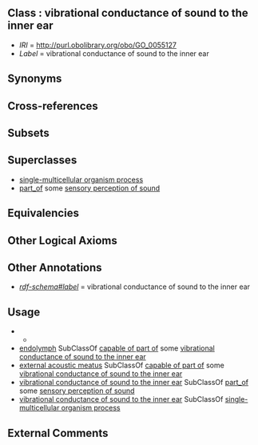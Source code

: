 
## Class : vibrational conductance of sound to the inner ear

 * *IRI* = http://purl.obolibrary.org/obo/GO_0055127
 * *Label* = vibrational conductance of sound to the inner ear

## Synonyms


## Cross-references


## Subsets


## Superclasses

 * [single-multicellular organism process](../../GO/07/GO_0044707.md)
 * [part_of](../../BFO/50/BFO_0000050.md) some [sensory perception of sound](../../GO/05/GO_0007605.md)

## Equivalencies


## Other Logical Axioms


## Other Annotations

 * *[rdf-schema#label](../../el/rdf-schema#label.md)* = vibrational conductance of sound to the inner ear

## Usage

 * -
 * [endolymph](../../UBERON/52/UBERON_0001852.md) SubClassOf [capable of part of](../../RO/16/RO_0002216.md) some [vibrational conductance of sound to the inner ear](../../GO/27/GO_0055127.md)
 * [external acoustic meatus](../../UBERON/52/UBERON_0001352.md) SubClassOf [capable of part of](../../RO/16/RO_0002216.md) some [vibrational conductance of sound to the inner ear](../../GO/27/GO_0055127.md)
 * [vibrational conductance of sound to the inner ear](../../GO/27/GO_0055127.md) SubClassOf [part_of](../../BFO/50/BFO_0000050.md) some [sensory perception of sound](../../GO/05/GO_0007605.md)
 * [vibrational conductance of sound to the inner ear](../../GO/27/GO_0055127.md) SubClassOf [single-multicellular organism process](../../GO/07/GO_0044707.md)

## External Comments

